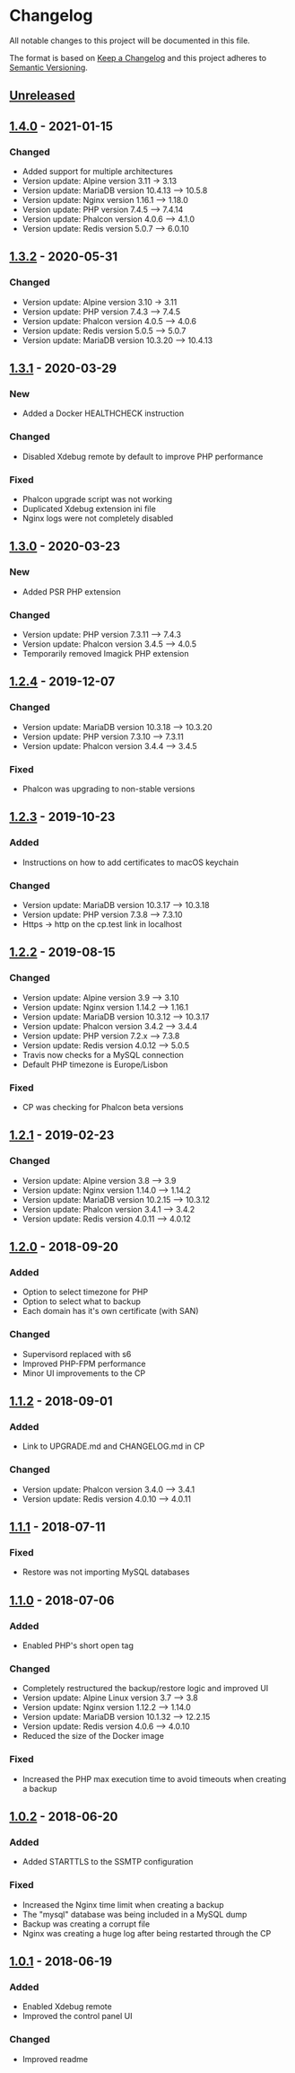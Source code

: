 # Changelog
All notable changes to this project will be documented in this file.

The format is based on [Keep a Changelog](http://keepachangelog.com/en/1.0.0/)
and this project adheres to [Semantic Versioning](http://semver.org/spec/v2.0.0.html).

## [Unreleased]

## [1.4.0] - 2021-01-15
### Changed
- Added support for multiple architectures
- Version update: Alpine version 3.11 -> 3.13
- Version update: MariaDB version 10.4.13 —> 10.5.8
- Version update: Nginx version 1.16.1 —> 1.18.0
- Version update: PHP version 7.4.5 —> 7.4.14
- Version update: Phalcon version 4.0.6 —> 4.1.0
- Version update: Redis version 5.0.7 —> 6.0.10

## [1.3.2] - 2020-05-31
### Changed
- Version update: Alpine version 3.10 -> 3.11
- Version update: PHP version 7.4.3 —> 7.4.5
- Version update: Phalcon version 4.0.5 —> 4.0.6
- Version update: Redis version 5.0.5 —> 5.0.7
- Version update: MariaDB version 10.3.20 —> 10.4.13

## [1.3.1] - 2020-03-29
### New
- Added a Docker HEALTHCHECK instruction
### Changed
- Disabled Xdebug remote by default to improve PHP performance
### Fixed
- Phalcon upgrade script was not working
- Duplicated Xdebug extension ini file
- Nginx logs were not completely disabled

## [1.3.0] - 2020-03-23
### New
- Added PSR PHP extension
### Changed
- Version update: PHP version 7.3.11 —> 7.4.3
- Version update: Phalcon version 3.4.5 —> 4.0.5
- Temporarily removed Imagick PHP extension

## [1.2.4] - 2019-12-07
### Changed
- Version update: MariaDB version 10.3.18 —> 10.3.20
- Version update: PHP version 7.3.10 —> 7.3.11
- Version update: Phalcon version 3.4.4 —> 3.4.5
### Fixed
- Phalcon was upgrading to non-stable versions

## [1.2.3] - 2019-10-23
### Added
- Instructions on how to add certificates to macOS keychain
### Changed
- Version update: MariaDB version 10.3.17 —> 10.3.18
- Version update: PHP version 7.3.8 —> 7.3.10
- Https -> http on the cp.test link in localhost

## [1.2.2] - 2019-08-15
### Changed
- Version update: Alpine version 3.9 —> 3.10
- Version update: Nginx version 1.14.2 —> 1.16.1
- Version update: MariaDB version 10.3.12 —> 10.3.17
- Version update: Phalcon version 3.4.2 —> 3.4.4
- Version update: PHP version 7.2.x —> 7.3.8
- Version update: Redis version 4.0.12 —> 5.0.5
- Travis now checks for a MySQL connection
- Default PHP timezone is Europe/Lisbon
### Fixed
- CP was checking for Phalcon beta versions

## [1.2.1] - 2019-02-23
### Changed
- Version update: Alpine version 3.8 —> 3.9
- Version update: Nginx version 1.14.0 —> 1.14.2
- Version update: MariaDB version 10.2.15 —> 10.3.12
- Version update: Phalcon version 3.4.1 —> 3.4.2
- Version update: Redis version 4.0.11 —> 4.0.12

## [1.2.0] - 2018-09-20
### Added
- Option to select timezone for PHP
- Option to select what to backup
- Each domain has it's own certificate (with SAN)
### Changed
- Supervisord replaced with s6
- Improved PHP-FPM performance
- Minor UI improvements to the CP

## [1.1.2] - 2018-09-01
### Added
- Link to UPGRADE.md and CHANGELOG.md in CP
### Changed
- Version update: Phalcon version 3.4.0 —> 3.4.1
- Version update: Redis version 4.0.10 —> 4.0.11

## [1.1.1] - 2018-07-11
### Fixed
- Restore was not importing MySQL databases

## [1.1.0] - 2018-07-06
### Added
- Enabled PHP's short open tag
### Changed
- Completely restructured the backup/restore logic and improved UI
- Version update: Alpine Linux version 3.7 —> 3.8
- Version update: Nginx version 1.12.2 —> 1.14.0
- Version update: MariaDB version 10.1.32 —> 12.2.15
- Version update: Redis version 4.0.6 —> 4.0.10
- Reduced the size of the Docker image
### Fixed
- Increased the PHP max execution time to avoid timeouts when creating a backup

## [1.0.2] - 2018-06-20
### Added
- Added STARTTLS to the SSMTP configuration
### Fixed
- Increased the Nginx time limit when creating a backup
- The "mysql" database was being included in a MySQL dump
- Backup was creating a corrupt file
- Nginx was creating a huge log after being restarted through the CP

## [1.0.1] - 2018-06-19
### Added
- Enabled Xdebug remote
- Improved the control panel UI
### Changed
- Improved readme

[Unreleased]: https://github.com/mignz/DevA2/compare/v1.4.0...HEAD
[1.4.0]: https://github.com/mignz/DevA2/compare/v1.3.2...v1.4.0
[1.3.2]: https://github.com/mignz/DevA2/compare/v1.3.1...v1.3.2
[1.3.1]: https://github.com/mignz/DevA2/compare/v1.3.0...v1.3.1
[1.3.0]: https://github.com/mignz/DevA2/compare/v1.2.4...v1.3.0
[1.2.4]: https://github.com/mignz/DevA2/compare/v1.2.3...v1.2.4
[1.2.3]: https://github.com/mignz/DevA2/compare/v1.2.2...v1.2.3
[1.2.2]: https://github.com/mignz/DevA2/compare/v1.2.1...v1.2.2
[1.2.1]: https://github.com/mignz/DevA2/compare/v1.2.0...v1.2.1
[1.2.0]: https://github.com/mignz/DevA2/compare/v1.1.2...v1.2.0
[1.1.2]: https://github.com/mignz/DevA2/compare/v1.1.1...v1.1.2
[1.1.1]: https://github.com/mignz/DevA2/compare/v1.1.0...v1.1.1
[1.1.0]: https://github.com/mignz/DevA2/compare/v1.0.2...v1.1.0
[1.0.2]: https://github.com/mignz/DevA2/compare/v1.0.1...v1.0.2
[1.0.1]: https://github.com/mignz/DevA2/compare/v1.0.0...v1.0.1
